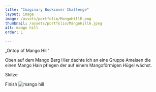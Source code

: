 ```yaml
---
title: "Imaginary Bookcover Challenge"
layout: image
image: /assets/portfolio/MangoHillB.png
thumbnail: /assets/portfolio/MangoHillA.jpeg
alt: mango hill
order: 1

---
```


„Ontop of Mango Hill“

Oben auf dem Mango Berg
Hier dachte ich an eine Gruppe Ameisen die einen Mango Hain pflegen der auf einem Mangoförmigen Hügel wächst.

Skitze


Finish
![mango hill](../assets/portfolio/MangoHillA.png)




